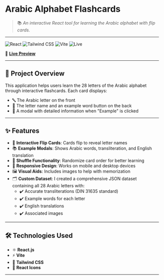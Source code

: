 # Arabic Alphabet Flashcards

> 📚 *An interactive React tool for learning the Arabic alphabet with flip cards.*

---

![React](https://img.shields.io/badge/React-2023-blue?logo=react)
![Tailwind CSS](https://img.shields.io/badge/TailwindCSS-3.x-blueviolet?logo=tailwindcss)
![Vite](https://img.shields.io/badge/Vite-fast-yellow?logo=vite)
![Live](https://img.shields.io/badge/Live_Preview-Available-brightgreen)

🔗 **[Live Preview](#)** <!-- Add your actual deployment link here -->

---

## 🧾 Project Overview

This application helps users learn the 28 letters of the Arabic alphabet through interactive flashcards. Each card displays:

- 🔤 The Arabic letter on the front  
- 📝 The letter name and an example word button on the back  
- 📖 A modal with detailed information when "Example" is clicked  

---

## ✨ Features

- 🎴 **Interactive Flip Cards**: Cards flip to reveal letter names  
- 📚 **Example Modals**: Shows Arabic words, transliteration, and English translation  
- 🔀 **Shuffle Functionality**: Randomize card order for better learning  
- 📱 **Responsive Design**: Works on mobile and desktop devices  
- 🖼️ **Visual Aids**: Includes images to help with memorization  
- 🗂️ **Custom Dataset**: I created a comprehensive JSON dataset containing all 28 Arabic letters with:
  - ✔️ Accurate transliterations (DIN 31635 standard)
  - ✔️ Example words for each letter
  - ✔️ English translations
  - ✔️ Associated images

---

## 🛠️ Technologies Used

- ⚛️ **React.js**  
- ⚡ **Vite**  
- 🎨 **Tailwind CSS**  
- 🔣 **React Icons**

---
